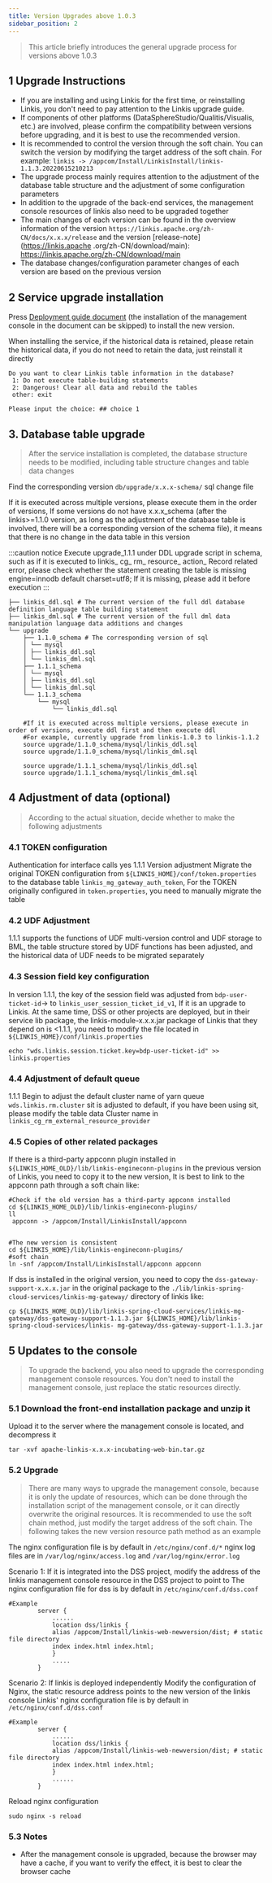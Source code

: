 ```yaml
---
title: Version Upgrades above 1.0.3
sidebar_position: 2
---
```


> This article briefly introduces the general upgrade process for versions above 1.0.3


## 1 Upgrade Instructions

- If you are installing and using Linkis for the first time, or reinstalling Linkis, you don't need to pay attention to the Linkis upgrade guide.
- If components of other platforms (DataSphereStudio/Qualitis/Visualis, etc.) are involved, please confirm the compatibility between versions before upgrading, and it is best to use the recommended version.
- It is recommended to control the version through the soft chain. You can switch the version by modifying the target address of the soft chain. For example: `linkis -> /appcom/Install/LinkisInstall/linkis-1.1.3.20220615210213`
- The upgrade process mainly requires attention to the adjustment of the database table structure and the adjustment of some configuration parameters
- In addition to the upgrade of the back-end services, the management console resources of linkis also need to be upgraded together
- The main changes of each version can be found in the overview information of the version `https://linkis.apache.org/zh-CN/docs/x.x.x/release` and the version [release-note](https://linkis.apache .org/zh-CN/download/main): https://linkis.apache.org/zh-CN/download/main
- The database changes/configuration parameter changes of each version are based on the previous version

## 2 Service upgrade installation

Press [Deployment guide document](../deployment/quick-deploy) (the installation of the management console in the document can be skipped) to install the new version.

When installing the service, if the historical data is retained, please retain the historical data, if you do not need to retain the data, just reinstall it directly
```shell script
Do you want to clear Linkis table information in the database?
 1: Do not execute table-building statements
 2: Dangerous! Clear all data and rebuild the tables
 other: exit

Please input the choice: ## choice 1
````

## 3. Database table upgrade
>After the service installation is completed, the database structure needs to be modified, including table structure changes and table data changes


Find the corresponding version `db/upgrade/x.x.x-schema/` sql change file

If it is executed across multiple versions, please execute them in the order of versions,
If some versions do not have x.x.x_schema (after the linkis>=1.1.0 version, as long as the adjustment of the database table is involved, there will be a corresponding version of the schema file), it means that there is no change in the data table in this version

:::caution notice
Execute upgrade_1.1.1 under  DDL upgrade script in schema, such as if it is executed to linkis_ cg_ rm_ resource_ action_ Record related error, please check whether the statement creating the table is missing engine=innodb default charset=utf8; If it is missing, please add it before execution
:::

```shell script
├── linkis_ddl.sql # The current version of the full ddl database definition language table building statement
├── linkis_dml.sql # The current version of the full dml data manipulation language data additions and changes
└── upgrade
    ├── 1.1.0_schema # The corresponding version of sql
    │ └── mysql
    │ ├── linkis_ddl.sql
    │ └── linkis_dml.sql
    ├── 1.1.1_schema
    │ └── mysql
    │ ├── linkis_ddl.sql
    │ └── linkis_dml.sql
    └── 1.1.3_schema
        └── mysql
            └── linkis_ddl.sql
````

```mysql-sql
    #If it is executed across multiple versions, please execute in order of versions, execute ddl first and then execute ddl
    #For example, currently upgrade from linkis-1.0.3 to linkis-1.1.2
    source upgrade/1.1.0_schema/mysql/linkis_ddl.sql
    source upgrade/1.1.0_schema/mysql/linkis_dml.sql

    source upgrade/1.1.1_schema/mysql/linkis_ddl.sql
    source upgrade/1.1.1_schema/mysql/linkis_dml.sql

````
## 4 Adjustment of data (optional)
>According to the actual situation, decide whether to make the following adjustments

### 4.1 TOKEN configuration
Authentication for interface calls yes
1.1.1 Version adjustment Migrate the original TOKEN configuration from `${LINKIS_HOME}/conf/token.properties` to the database table `linkis_mg_gateway_auth_token`,
For the TOKEN originally configured in `token.properties`, you need to manually migrate the table
### 4.2 UDF Adjustment
1.1.1 supports the functions of UDF multi-version control and UDF storage to BML, the table structure stored by UDF functions has been adjusted, and the historical data of UDF needs to be migrated separately

### 4.3 Session field key configuration

In version 1.1.1, the key of the session field was adjusted from `bdp-user-ticket-id`-> to `linkis_user_session_ticket_id_v1`,
If it is an upgrade to Linkis. At the same time, DSS or other projects are deployed, but in their service lib package, the linkis-module-x.x.x.jar package of Linkis that they depend on is <1.1.1, you need to modify the file located in `${LINKIS_HOME}/conf/linkis.properties`
```shell
echo "wds.linkis.session.ticket.key=bdp-user-ticket-id" >> linkis.properties
````
### 4.4 Adjustment of default queue
1.1.1 Begin to adjust the default cluster name of yarn queue `wds.linkis.rm.cluster` sit is adjusted to default, if you have been using sit, please modify the table data
Cluster name in `linkis_cg_rm_external_resource_provider`

### 4.5 Copies of other related packages

If there is a third-party appconn plugin installed in `${LINKIS_HOME_OLD}/lib/linkis-engineconn-plugins` in the previous version of Linkis, you need to copy it to the new version,
It is best to link to the appconn path through a soft chain
like:
````
#Check if the old version has a third-party appconn installed
cd ${LINKIS_HOME_OLD}/lib/linkis-engineconn-plugins/
ll
 appconn -> /appcom/Install/LinkisInstall/appconn


#The new version is consistent
cd ${LINKIS_HOME}/lib/linkis-engineconn-plugins/
#soft chain
ln -snf /appcom/Install/LinkisInstall/appconn appconn
````


If dss is installed in the original version, you need to copy the `dss-gateway-support-x.x.x.jar` in the original package to the `./lib/linkis-spring-cloud-services/linkis-mg-gateway/` directory of linkis
like:
```shell script
cp ${LINKIS_HOME_OLD}/lib/linkis-spring-cloud-services/linkis-mg-gateway/dss-gateway-support-1.1.3.jar ${LINKIS_HOME}/lib/linkis-spring-cloud-services/linkis- mg-gateway/dss-gateway-support-1.1.3.jar

````

## 5 Updates to the console

> To upgrade the backend, you also need to upgrade the corresponding management console resources. You don't need to install the management console, just replace the static resources directly.

### 5.1 Download the front-end installation package and unzip it
Upload it to the server where the management console is located, and decompress it
```shell script
tar -xvf apache-linkis-x.x.x-incubating-web-bin.tar.gz
````


### 5.2 Upgrade
>There are many ways to upgrade the management console, because it is only the update of resources, which can be done through the installation script of the management console, or it can directly overwrite the original resources.
>It is recommended to use the soft chain method, just modify the target address of the soft chain. The following takes the new version resource path method as an example

The nginx configuration file is by default in `/etc/nginx/conf.d/*`
nginx log files are in `/var/log/nginx/access.log` and `/var/log/nginx/error.log`

Scenario 1: If it is integrated into the DSS project, modify the address of the linkis management console resource in the DSS project to point to
The nginx configuration file for dss is by default in `/etc/nginx/conf.d/dss.conf`
````nginx
#Example
        server {
            ......
            location dss/linkis {
            alias /appcom/Install/linkis-web-newversion/dist; # static file directory
            index index.html index.html;
            }
            .....
        }
````

Scenario 2: If linkis is deployed independently
Modify the configuration of Nginx, the static resource address points to the new version of the linkis console
Linkis' nginx configuration file is by default in `/etc/nginx/conf.d/dss.conf`
````nginx
#Example
        server {
            ......
            location dss/linkis {
            alias /appcom/Install/linkis-web-newversion/dist; # static file directory
            index index.html index.html;
            }
            ......
        }
````

Reload nginx configuration
````
sudo nginx -s reload
````

### 5.3 Notes

- After the management console is upgraded, because the browser may have a cache, if you want to verify the effect, it is best to clear the browser cache